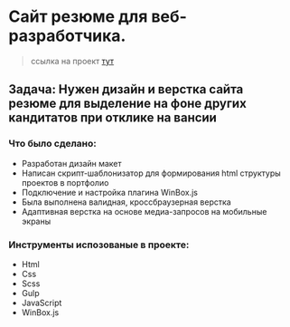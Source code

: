 # Сайт резюме для веб-разработчика. 
> ссылка на проект <a href="https://isaagverdiev.github.io/ResumeWebsite/">тут</a>
## Задача: Нужен дизайн и верстка сайта резюме для выделение на фоне других кандитатов при отклике на вансии

### Что было сделано:
 * Разработан дизайн макет
 * Написан скрипт-шаблонизатор для формирования html структуры проектов в портфолио
 * Подключение и настройка плагина WinBox.js
 * Была выполнена валидная, кроссбраузерная верстка
 * Адаптивная верстка на основе медиа-запросов на мобильные экраны

### Инструменты испозованые в проекте:
* Html
* Сss
* Scss
* Gulp
* JavaScript
* WinBox.js
